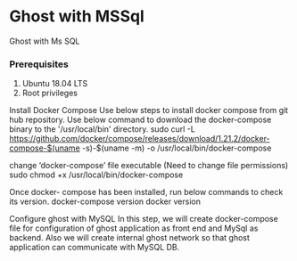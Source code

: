 # Ghost with MSSql
Ghost with Ms SQL

### Prerequisites
1.	Ubuntu 18.04 LTS
2.	Root privileges

Install Docker Compose
Use below steps to install docker compose from git hub repository.
Use below command to download the docker-compose binary to the '/usr/local/bin' directory.
sudo curl -L https://github.com/docker/compose/releases/download/1.21.2/docker-compose-$(uname -s)-$(uname -m) -o /usr/local/bin/docker-compose

change ‘docker-compose’ file executable (Need to change file permissions)
sudo chmod +x /usr/local/bin/docker-compose

Once docker- compose has been installed, run below commands to check its version.
docker-compose version
docker version

Configure ghost with MySQL
In this step, we will create docker-compose file for configuration of ghost application as front end and MySql as backend. Also we will create internal ghost network so that ghost application can communicate with MySQL DB.
 




